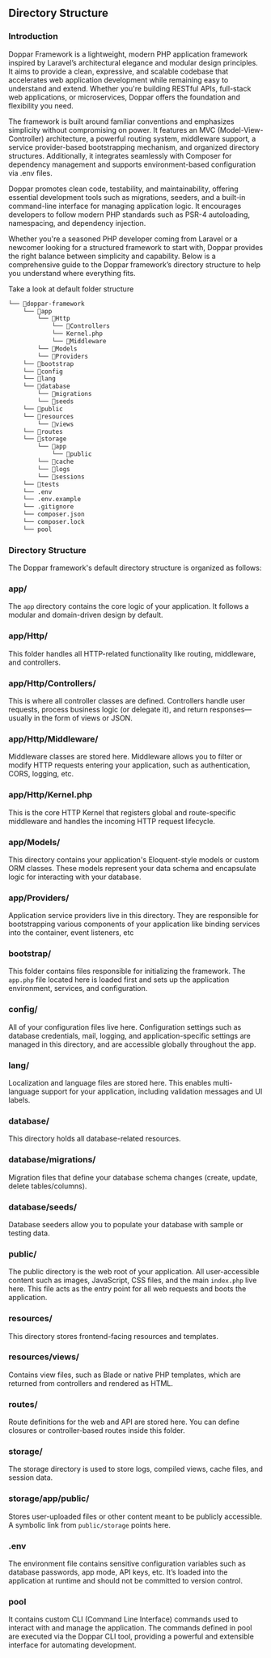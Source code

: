 ## Directory Structure
### Introduction
Doppar Framework is a lightweight, modern PHP application framework inspired by Laravel’s architectural elegance and modular design principles. It aims to provide a clean, expressive, and scalable codebase that accelerates web application development while remaining easy to understand and extend. Whether you're building RESTful APIs, full-stack web applications, or microservices, Doppar offers the foundation and flexibility you need.

The framework is built around familiar conventions and emphasizes simplicity without compromising on power. It features an MVC (Model-View-Controller) architecture, a powerful routing system, middleware support, a service provider-based bootstrapping mechanism, and organized directory structures. Additionally, it integrates seamlessly with Composer for dependency management and supports environment-based configuration via .env files.

Doppar promotes clean code, testability, and maintainability, offering essential development tools such as migrations, seeders, and a built-in command-line interface for managing application logic. It encourages developers to follow modern PHP standards such as PSR-4 autoloading, namespacing, and dependency injection.

Whether you're a seasoned PHP developer coming from Laravel or a newcomer looking for a structured framework to start with, Doppar provides the right balance between simplicity and capability. Below is a comprehensive guide to the Doppar framework’s directory structure to help you understand where everything fits.

Take a look at default folder structure
```markdown
└── 📁doppar-framework
    └── 📁app
        └── 📁Http
            └── 📁Controllers
            └── Kernel.php
            └── 📁Middleware
        └── 📁Models
        └── 📁Providers
    └── 📁bootstrap
    └── 📁config
    └── 📁lang
    └── 📁database
        └── 📁migrations
        └── 📁seeds
    └── 📁public
    └── 📁resources
        └── 📁views
    └── 📁routes
    └── 📁storage
        └── 📁app
            └── 📁public
        └── 📁cache
        └── 📁logs
        └── 📁sessions
    └── 📁tests
    └── .env
    └── .env.example
    └── .gitignore
    └── composer.json
    └── composer.lock
    └── pool
```

### Directory Structure
The Doppar framework's default directory structure is organized as follows:

### app/
The `app` directory contains the core logic of your application. It follows a modular and domain-driven design by default.
### app/Http/
This folder handles all HTTP-related functionality like routing, middleware, and controllers.

### app/Http/Controllers/
This is where all controller classes are defined. Controllers handle user requests, process business logic (or delegate it), and return responses—usually in the form of views or JSON.

### app/Http/Middleware/
Middleware classes are stored here. Middleware allows you to filter or modify HTTP requests entering your application, such as authentication, CORS, logging, etc.

### app/Http/Kernel.php
This is the core HTTP Kernel that registers global and route-specific middleware and handles the incoming HTTP request lifecycle.

### app/Models/
This directory contains your application's Eloquent-style models or custom ORM classes. These models represent your data schema and encapsulate logic for interacting with your database.

### app/Providers/
Application service providers live in this directory. They are responsible for bootstrapping various components of your application like binding services into the container, event listeners, etc

### bootstrap/
This folder contains files responsible for initializing the framework. The `app.php` file located here is loaded first and sets up the application environment, services, and configuration.

### config/
All of your configuration files live here. Configuration settings such as database credentials, mail, logging, and application-specific settings are managed in this directory, and are accessible globally throughout the app.

### lang/
Localization and language files are stored here. This enables multi-language support for your application, including validation messages and UI labels.

### database/
This directory holds all database-related resources.

### database/migrations/
Migration files that define your database schema changes (create, update, delete tables/columns).

### database/seeds/
Database seeders allow you to populate your database with sample or testing data.

### public/
The public directory is the web root of your application. All user-accessible content such as images, JavaScript, CSS files, and the main `index.php` live here. This file acts as the entry point for all web requests and boots the application.

### resources/
This directory stores frontend-facing resources and templates.

### resources/views/
Contains view files, such as Blade or native PHP templates, which are returned from controllers and rendered as HTML.

### routes/
Route definitions for the web and API are stored here. You can define closures or controller-based routes inside this folder.

### storage/
The storage directory is used to store logs, compiled views, cache files, and session data.

### storage/app/public/
Stores user-uploaded files or other content meant to be publicly accessible. A symbolic link from `public/storage` points here.

### .env
The environment file contains sensitive configuration variables such as database passwords, app mode, API keys, etc. It’s loaded into the application at runtime and should not be committed to version control.

### pool
It contains custom CLI (Command Line Interface) commands used to interact with and manage the application. The commands defined in pool are executed via the Doppar CLI tool, providing a powerful and extensible interface for automating development.

